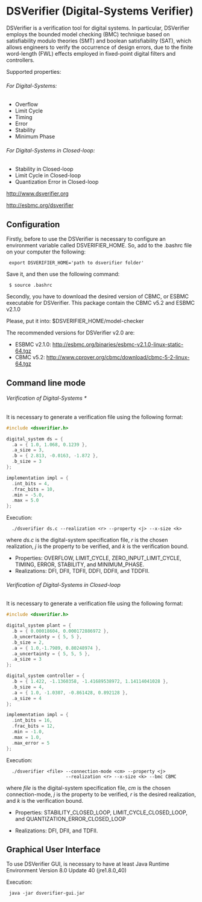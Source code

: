 # DSVerifier (Digital-Systems Verifier)

DSVerifier is a verification tool for digital systems.
In particular, DSVerifier employs the bounded model checking (BMC) technique
based on satisfiability modulo theories (SMT) and boolean satisfiability (SAT),
which allows engineers to verify the occurrence of design errors,
due to the finite word-length (FWL) effects employed in fixed-point digital filters
and controllers.

Supported properties:

###### For Digital-Systems:
  * Overflow
  * Limit Cycle
  * Timing
  * Error
  * Stability
  * Minimum Phase

###### For Digital-Systems in Closed-loop:
  * Stability in Closed-loop
  * Limit Cycle in Closed-loop
  * Quantization Error in Closed-loop

http://www.dsverifier.org

http://esbmc.org/dsverifier

## Configuration

Firstly, before to use the DSVerifier is necessary to
configure an environment variable called DSVERIFIER_HOME.
So, add to the .bashrc file on your computer the following:

     export DSVERIFIER_HOME='path to dsverifier folder'

Save it, and then use the following command:

     $ source .bashrc

Secondly, you have to download the desired version of CBMC, or ESBMC
executable for DSVerifier. This package contain the CBMC v5.2 and ESBMC v2.1.0

Please, put it into: $DSVERIFIER_HOME/model-checker

The recommended versions for DSVerifier v2.0 are:

* ESBMC v2.1.0: http://esbmc.org/binaries/esbmc-v2.1.0-linux-static-64.tgz
* CBMC v5.2: http://www.cprover.org/cbmc/download/cbmc-5-2-linux-64.tgz

## Command line mode

###### Verification of Digital-Systems *

  It is necessary to generate a verification file using the following format:

  ```c
  #include <dsverifier.h>

  digital_system ds = {
    .a = { 1.0, 1.068, 0.1239 },
    .a_size = 3,
    .b = { 2.813, -0.0163, -1.872 },
    .b_size = 3
  };

  implementation impl = {
    .int_bits = 4,
    .frac_bits = 10,
    .min = -5.0,
    .max = 5.0
  };
  ```

  Execution:

      ./dsverifier ds.c --realization <r> --property <j> --x-size <k>

  where *ds.c* is the digital-system specification file, *r* is the chosen
  realization, *j* is the property to be verified, and *k* is the verification
  bound.

* Properties: OVERFLOW, LIMIT_CYCLE, ZERO_INPUT_LIMIT_CYCLE, TIMING, ERROR,
              STABILITY, and MINIMUM_PHASE.
* Realizations: DFI, DFII, TDFII, DDFI, DDFII, and TDDFII.

###### Verification of Digital-Systems in Closed-loop

  It is necessary to generate a verification file using the following format:

  ```c
  #include <dsverifier.h>

  digital_system plant = {
    .b = { 0.00018604, 0.000172886972 },
    .b_uncertainty = { 5, 5 },
    .b_size = 2,
    .a = { 1.0,-1.7989, 0.80248974 },
    .a_uncertainty = { 5, 5, 5 },
    .a_size = 3
  };

  digital_system controller = {
    .b = { 1.422, -1.1360358, -1.41689538972, 1.14114041028 },
    .b_size = 4,
    .a = { 1.0, -1.0307, -0.861428, 0.892128 },
    .a_size = 4
  };

  implementation impl = {
    .int_bits = 16,
    .frac_bits = 12,
    .min = -1.0,
    .max = 1.0,
    .max_error = 5
  };
  ```

  Execution:

      ./dsverifier <file> --connection-mode <cm> --property <j>
                          --realization <r> --x-size <k> --bmc CBMC

  where *file* is the digital-system specification file, *cm* is the chosen
  connection-mode, *j* is the property to be verified, *r* is the desired
  realization, and *k* is the verification bound.

* Properties: STABILITY_CLOSED_LOOP, LIMIT_CYCLE_CLOSED_LOOP,
              and QUANTIZATION_ERROR_CLOSED_LOOP

* Realizations: DFI, DFII, and TDFII.

## Graphical User Interface

To use DSVerifier GUI, is necessary to have at least Java Runtime Environment
Version 8.0 Update 40 (jre1.8.0_40)

Execution:

     java -jar dsverifier-gui.jar
